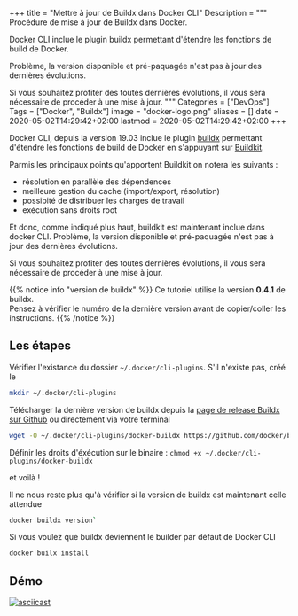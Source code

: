+++
title = "Mettre à jour de Buildx dans Docker CLI"
Description = """
Procédure de mise à jour de Buildx dans Docker.

Docker CLI inclue le plugin buildx permettant d'étendre les fonctions de build de Docker.

Problème, la version disponible et pré-paquagée n'est pas à jour des dernières évolutions.

Si vous souhaitez profiter des toutes dernières évolutions, il vous sera nécessaire de procéder à une mise à jour.
"""
Categories = ["DevOps"]
Tags = ["Docker", "Buildx"]
image = "docker-logo.png"
aliases = []
date = 2020-05-02T14:29:42+02:00
lastmod = 2020-05-02T14:29:42+02:00
+++

Docker CLI, depuis la version 19.03 inclue le plugin [buildx](https://github.com/docker/buildx) permettant d'étendre les fonctions de build de Docker en s'appuyant sur [Buildkit](https://github.com/moby/buildkit).

Parmis les principaux points qu'apportent Buildkit on notera les suivants :

* résolution en parallèle des dépendences
* meilleure gestion du cache (import/export, résolution)
* possibité de distribuer les charges de travail
* exécution sans droits root

Et donc, comme indiqué plus haut, buildkit est maintenant inclue dans docker CLI.
Problème, la version disponible et pré-paquagée n'est pas à jour des dernières évolutions.

Si vous souhaitez profiter des toutes dernières évolutions,
il vous sera nécessaire de procéder à une mise à jour.

{{% notice info "version de buildx" %}}
Ce tutoriel utilise la version **0.4.1** de buildx.  
Pensez à vérifier le numéro de la dernière version avant de copier/coller les instructions.
{{% /notice %}}

## Les étapes

Vérifier l'existance du dossier `~/.docker/cli-plugins`.
S'il n'existe pas, créé le

```bash
mkdir ~/.docker/cli-plugins
```

Télécharger la dernière version de buildx depuis la [page de release Buildx sur Github](https://github.com/docker/buildx/releases) ou directement via votre terminal

```bash
wget -O ~/.docker/cli-plugins/docker-buildx https://github.com/docker/buildx/releases/download/v0.4.1/buildx-v0.4.1.linux-amd64
```

Définir les droits d'éxécution sur le binaire : `chmod +x ~/.docker/cli-plugins/docker-buildx`

et voilà !

Il ne nous reste plus qu'à vérifier si la version de buildx est maintenant celle attendue

```bash
docker buildx version`
```

Si vous voulez que buildx deviennent le builder par défaut de Docker CLI

```bash
docker builx install
```

## Démo

[![asciicast](https://asciinema.org/a/aWtsg3uCTb2wbEeZHh79c2ntS.svg)](https://asciinema.org/a/aWtsg3uCTb2wbEeZHh79c2ntS)
